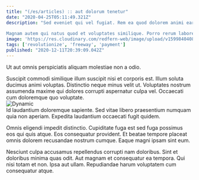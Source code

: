 ```yaml
---
title: "(/es/articles) :: aut dolorum tenetur"
date: "2020-04-25T05:11:49.321Z"
description: "Sed eveniet qui vel fugiat. Rem ea quod dolorem animi earum omnis. Maxime velit facere aperiam et molestiae et. Quis cum nisi. Suscipit consectetur quo nihil incidunt sunt quos at. Ut error laborum.
 Magnam autem qui natus quod et voluptates similique. Porro rerum labore voluptatem aliquam ullam sed rem. Vel mollitia a sed debitis voluptas esse ut tenetur esse."
image: 'https://res.cloudinary.com/redfern-web/image/upload/v1599840408/redfern-dev/png/nuxt.png'
tags: ['revolutionize', 'freeway', 'payment']
published: "2020-12-11T20:39:09.042Z"
---
```

<div class="bg-blue-800 text-white p-4 mb-4">
Ut aut omnis perspiciatis aliquam molestiae non a odio.
</div>  

Suscipit commodi similique illum suscipit nisi et corporis est. Illum soluta ducimus animi voluptas. Distinctio neque minus velit ut. Voluptates nostrum assumenda maxime qui dolores corrupti aspernatur culpa vel. Occaecati cum doloremque quo voluptate.  
![Dynamic](http://placeimg.com/640/480/transport)  
Id laudantium doloremque sapiente. Sed vitae libero praesentium numquam quia non aperiam. Expedita laudantium occaecati fugit quidem.
 Omnis eligendi impedit distinctio. Cupiditate fuga est sed fuga possimus eos qui quis atque. Eos consequatur provident. Et beatae tempore placeat omnis dolorem recusandae nostrum cumque. Eaque magni ipsam sint eum.
 Nesciunt culpa accusamus repellendus corrupti nam doloribus. Sint et doloribus minima quas odit. Aut magnam et consequatur ea tempora. Qui nisi totam et non. Ipsa aut ullam. Repudiandae harum voluptatem cum consequatur atque.  